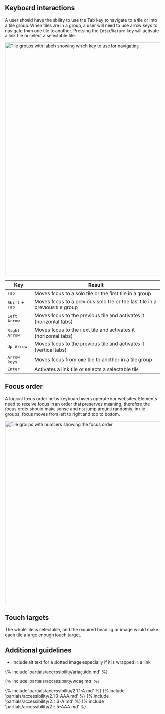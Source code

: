 ## Keyboard interactions

A user should have the ability to use the Tab key to navigate to a tile or into a tile group. When tiles are in a group, a user will need to use arrow keys to navigate from one tile to another. Pressing the `Enter`/`Return` key will activate a link tile or select a selectable tile.

<uxdot-example color-palette="lightest" width-adjustment="880px">
  <img alt="Tile groups with labels showing which key to use for navigating"
       src="../tile-keyboard-interactions.png"
       width="880"
       height="756">
</uxdot-example>

<rh-table>

| Key                               | Result                                                                        |
| --------------------------------- | ----------------------------------------------------------------------------- |
| <kbd>Tab</kbd>                    | Moves focus to a solo tile or the first tile in a group                       |
| <kbd>Shift</kbd> + <kbd>Tab</kbd> | Moves focus to a previous solo tile or the last tile in a previous tile group |
| <kbd>Left Arrow</kbd>             | Moves focus to the previous tile and activates it (horizontal tabs)           |
| <kbd>Right Arrow</kbd>            | Moves focus to the next tile and activates it (horizontal tabs)               |
| <kbd>Up Arrow</kbd>               | Moves focus to the previous tile and activates it (vertical tabs)             |
| <kbd>Arrow keys</kbd>             | Moves focus from one tile to another in a tile group                          |
| <kbd>Enter</kbd>                  | Activates a link tile or selects a selectable tile                            |

</rh-table>

## Focus order

A logical focus order helps keyboard users operate our websites. Elements need to receive focus in an order that preserves meaning, therefore the focus order should make sense and not jump around randomly. In tile groups, focus moves from left to right and top to bottom.

<uxdot-example width-adjustment="880px" color-palette="lightest">
  <img alt="Tile groups with numbers showing the focus order"
       src="../tile-focus-order.png"
       width="879"
       height="597">
</uxdot-example>

## Touch targets

The whole tile is selectable, and the required heading or image would make each tile a large enough touch target.

## Additional guidelines

- Include alt text for a slotted image especially if it is wrapped in a link

{% include 'partials/accessibility/ariaguide.md' %}

{% include 'partials/accessibility/wcag.md' %}

{% include 'partials/accessibility/2.1.1-A.md' %}
{% include 'partials/accessibility/2.1.3-AAA.md' %}
{% include 'partials/accessibility/2.4.3-A.md' %}
{% include 'partials/accessibility/2.5.5-AAA.md' %}
